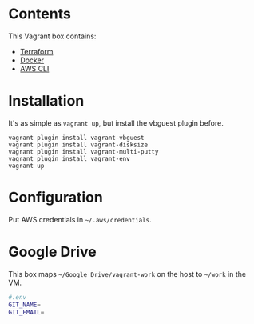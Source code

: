 # Contents

This Vagrant box contains:

* [Terraform](https://www.terraform.io)
* [Docker](https://www.docker.com/)
* [AWS CLI](https://docs.aws.amazon.com/cli/latest/userguide)


# Installation

It's as simple as `vagrant up`, but install the vbguest plugin before.

```
vagrant plugin install vagrant-vbguest
vagrant plugin install vagrant-disksize
vagrant plugin install vagrant-multi-putty
vagrant plugin install vagrant-env
vagrant up
```


# Configuration

Put AWS credentials in `~/.aws/credentials`.


# Google Drive

This box maps `~/Google Drive/vagrant-work` on the host to `~/work` in the VM.

```bash
#.env
GIT_NAME=
GIT_EMAIL=
```